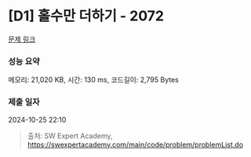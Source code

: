 # [D1] 홀수만 더하기 - 2072 

[문제 링크](https://swexpertacademy.com/main/code/problem/problemDetail.do?contestProbId=AV5QSEhaA5sDFAUq) 

### 성능 요약

메모리: 21,020 KB, 시간: 130 ms, 코드길이: 2,795 Bytes

### 제출 일자

2024-10-25 22:10



> 출처: SW Expert Academy, https://swexpertacademy.com/main/code/problem/problemList.do